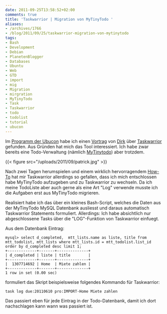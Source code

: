 ```yaml
---
date: 2011-09-25T13:58:52+02:00
comments: true
title: 'Taskwarrior | Migration von MyTinyTodo '
aliases:
- /archives/1766
- /blog/2011/09/25/taskwarrior-migration-von-mytinytodo
tags:
- Bash
- Development
- Debian
- PlanetenBlogger
- Databases
- Ubuntu
- Web
- GTD
- import
- mig
- Migration
- mirgration
- MyTinyTodo
- Task
- Taskwarrior
- todo
- todolist
- tutorial
- ubucon
---
```


Im [Programm der Ubucon](http://ikhaya.ubuntuusers.de/2011/09/06/das-programm-der-ubucon-2011-steht/)
habe ich einen [Vortrag](http://www.ubucon.de/programm/taskwarrior) von
[Dirk](http://www.deimeke.net/dirk/blog/) über
[Taskwarrior](http://taskwarrior.org) gefunden. Aus Gründen hat mich das
Tool interessiert. Ich habe zwar bereits eine Todo-Verwaltung (nämlich
[MyTinytodo](http://mytinytodo.net/)) aber trotzdem.

{{< figure src="/uploads/2011/09/patrick.jpg" >}}

Nach zwei Tagen herumspielen und einem wirklich hervorragendem
[How-To](http://taskwarrior.org/projects/taskwarrior/wiki/Tutorial) hat mir
Taskwarrior allerdings so gefallen, dass ich mich entschlossen habe
MyTinyTodo aufzugeben und zu Taskwarrior zu wechseln. Da ich meine
TodoListe aber auch gerne als eine Art "Log" verwende musste ich die
Aufgaben erst aus MyTinyTodo migrieren.

Realisiert habe ich das über ein kleines Bash-Script, welches die Daten aus
der MyTinyTodo MySQL Datenbank ausliesst und daraus automatisch Taskwarrior
Statements formuliert. Allerdings: Ich habe absichtlich nur abgeschlossene
Tasks über die "LOG"-Funktion von Taskwarrior einfuegt.

Aus dem Datenbank Eintrag:

``` mysql
mysql> select d_completed,  mtt_lists.name as liste, title from mtt_todolist, mtt_lists where mtt_lists.id = mtt_todolist.list_id order by d_completed desc limit 1;
+-------------+-------+--------------+
| d_completed | liste | title        |
+-------------+-------+--------------+
|  1307714692 | Home  | Miete zahlen |
+-------------+-------+--------------+
1 row in set (0.00 sec)
```

formuliert das Skript beispielsweise folgendes Kommando für Taskwarrior:

```
task log due:20110610 pro:IMPORT-Home Miete zahlen
```

Das passiert eben für jede Eintrag in der Todo-Datenbank, damit ich dort
nachschlagen kann wann was passiert ist.
